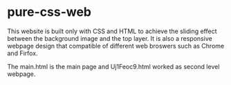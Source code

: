 # pure-css-web
This website is built only with CSS and HTML to achieve the sliding effect between the background image and the top layer.
It is also a responsive webpage design that compatible of different web broswers such as Chrome and Firfox.

The main.html is the main page and Uj1Feoc9.html worked as second level webpage.
